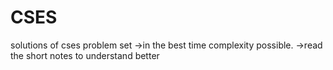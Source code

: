 # CSES
solutions of cses problem set
->in the best time complexity possible.
->read the short notes to understand better
